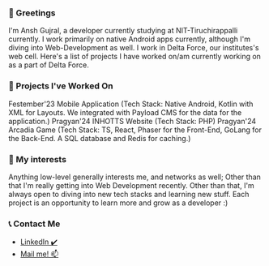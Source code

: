 ### 👋 Greetings 
I'm Ansh Gujral, a developer currently studying at NIT-Tiruchirappalli currently. I work primarily on native Android apps currently, although I'm diving into Web-Development as well. 
I work in Delta Force, our institutes's web cell. Here's a list of projects I have worked on/am currently working on as a part of Delta Force.

### 📌 Projects I've Worked On
Festember'23 Mobile Application (Tech Stack: Native Android, Kotlin with XML for Layouts. We integrated with Payload CMS for the data for the application.)
Pragyan'24 INHOTTS Website (Tech Stack: PHP)
Pragyan'24 Arcadia Game (Tech Stack: TS, React, Phaser for the Front-End, GoLang for the Back-End. A SQL database and Redis for caching.)

### 🤝 My interests
Anything low-level generally interests me, and networks as well; Other than that I'm really getting into Web Development recently. Other than that, I'm always open to diving into new tech stacks and learning new stuff. Each project is an opportunity to learn more and grow as a developer :)

### 📞 Contact Me 
- [LinkedIn ✔️](https://www.linkedin.com/in/ansh-gujral-9b2a7a23b/)  
- [Mail me! 📫](mailto:gujralanshg@gmail.com)
<!--
**laxpsy/laxpsy** is a ✨ _special_ ✨ repository because its `README.md` (this file) appears on your GitHub profile.

Here are some ideas to get you started:

- 🔭 I’m currently working on ...
- 🌱 I’m currently learning ...
- 👯 I’m looking to collaborate on ...
- 🤔 I’m looking for help with ...
- 💬 Ask me about ...
- 📫 How to reach me: ...
- 😄 Pronouns: ...
- ⚡ Fun fact: ...
-->
